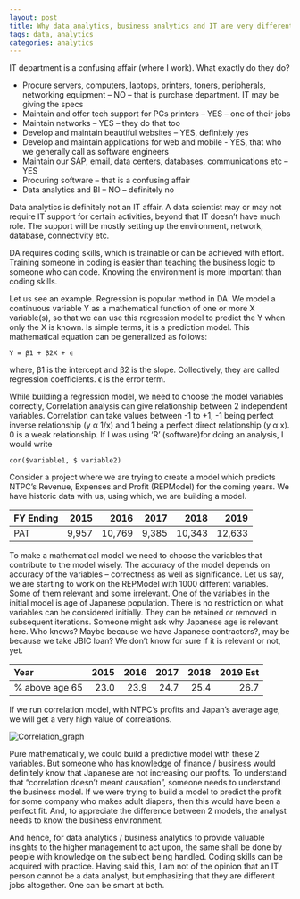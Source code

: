 ```yaml
---
layout: post
title: Why data analytics, business analytics and IT are very different jobs
tags: data, analytics
categories: analytics
---
```


IT department is a confusing affair (where I work). What exactly do they do?
*	Procure servers, computers, laptops, printers, toners, peripherals, networking equipment – NO – that is purchase department. IT may be giving the specs
*	Maintain and offer tech support for PCs printers – YES – one of their jobs
*	Maintain networks – YES – they do that too
*	Develop and maintain beautiful websites – YES, definitely yes
*	Develop and maintain applications for web and mobile - YES, that who we generally call as software engineers
*	Maintain our SAP, email, data centers, databases, communications etc – YES
*	Procuring software – that is a confusing affair
*	Data analytics and BI – NO – definitely no

Data analytics is definitely not an IT affair. A data scientist may or may not require IT support for certain activities, beyond that IT doesn’t have much role. The support will be mostly setting up the environment, network, database, connectivity etc.

DA requires coding skills, which is trainable or can be achieved with effort. Training someone in coding is easier than teaching the business logic to someone who can code. Knowing the environment is more important than coding skills.  

Let us see an example. Regression is popular method in DA. We model a continuous variable Y as a mathematical function of one or more X variable(s), so that we can use this regression model to predict the Y when only the X is known. Is simple terms, it is a prediction model. This mathematical equation can be generalized as follows:

```Y = β1 + β2X + ϵ```

where, β1 is the intercept and β2 is the slope. Collectively, they are called regression coefficients. ϵ is the error term.

While building a regression model, we need to choose the model variables correctly, Correlation analysis can give relationship between 2 independent variables. Correlation can take values between -1 to +1, -1 being perfect inverse relationship (y α 1/x) and 1 being a perfect direct relationship (y α x). 0 is a weak relationship. If I was using ‘R’ (software)for doing an analysis, I would write 

```cor($variable1, $ variable2)```

Consider a project where we are trying to create a model which predicts NTPC’s Revenue, Expenses and Profit (REPModel) for the coming years. We have historic data with us, using which, we are building a model.

|FY Ending|	2015|	2016|	2017|	2018|	2019|
|:---|	---:|	---:|	---:|	---:|	---:|
|PAT|	9,957|	10,769|	 9,385|	 10,343|	12,633|

To make a mathematical model we need to choose the variables that contribute to the model wisely. The accuracy of the model depends on accuracy of the variables – correctness as well as significance. Let us say, we are starting to work on the REPModel with 1000 different variables. Some of them relevant and some irrelevant. One of the variables in the initial model is age of Japanese population. There is no restriction on what variables can be considered initially. They can be retained or removed in subsequent iterations. Someone might ask why Japanese age is relevant here. Who knows? Maybe because we have Japanese contractors?, may be because we take JBIC loan? We don’t know for sure if it is relevant or not, yet.
  
|Year	|2015|	2016|	2017|	2018|	2019 Est|
|:---|	---:|	---:|	---:|	---:|	---:|
|% above age 65|	23.0|	23.9|	24.7|	25.4|	26.7|

If we run correlation model, with NTPC’s profits and Japan’s average age, we will get a very high value of correlations. 

![Correlation_graph](/assets/media/DA_Profit_vs_age.png)


Pure mathematically, we could build a predictive model with these 2 variables. But someone who has knowledge of finance / business would definitely know that Japanese are not increasing our profits. To understand that “correlation doesn’t meant causation”, someone needs to understand the business model. If we were trying to build a model to predict the profit for some company who makes adult diapers, then this would have been a perfect fit. And, to appreciate the difference between 2 models, the analyst needs to know the business environment. 

And hence, for data analytics / business analytics to provide valuable insights to the higher management to act upon, the same shall be done by people with knowledge on the subject being handled. Coding skills can be acquired with practice. Having said this, I am not of the opinion that an IT person cannot be a data analyst, but emphasizing that they are different jobs altogether. One can be smart at both.
